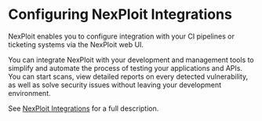 # Configuring NexPloit Integrations

NexPloit enables you to configure integration with your CI pipelines or ticketing systems via the NexPloit web UI.

You can integrate NexPloit with your development and management tools to simplify and automate the process of testing your applications and APIs. You can start scans, view detailed reports on every detected vulnerability, as well as solve security issues without leaving your development environment.

See [NexPloit Integrations](guide/pipeline-integration/pipeline-integration.md) for a full description.
